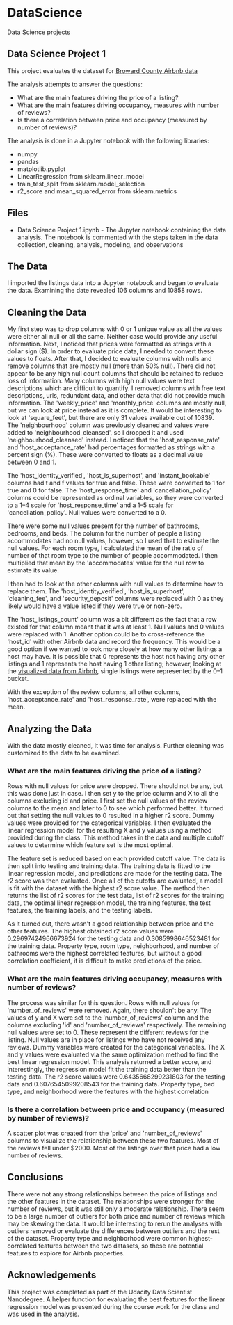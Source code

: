# DataScience
Data Science projects

## Data Science Project 1

This project evaluates the dataset for [Broward County Airbnb data](http://insideairbnb.com/get-the-data.html)

The analysis attempts to answer the questions: 
* What are the main features driving the price of a listing?
* What are the main features driving occupancy, measures with number of reviews? 
* Is there a correlation between price and occupancy (measured by number of reviews)? 

The analysis is done in a Jupyter notebook with the following libraries: 
* numpy
* pandas
* matplotlib.pyplot
* LinearRegression from sklearn.linear_model 
* train_test_split from sklearn.model_selection
* r2_score and mean_squared_error from sklearn.metrics

## Files 
* Data Science Project 1.ipynb - The Jupyter notebook containing the data analysis. The notebook is commented with the steps taken in the data collection, cleaning, analysis, modeling, and observations

## The Data
I imported the listings data into a Jupyter notebook and began to evaluate the data. Examining the date revealed 106 columns and 10858 rows.

## Cleaning the Data
My first step was to drop columns with 0 or 1 unique value as all the values were either all null or all the same. Neither case would provide any useful information.
Next, I noticed that prices were formatted as strings with a dollar sign ($). In order to evaluate price data, I needed to convert these values to floats.
After that, I decided to evaluate columns with nulls and remove columns that are mostly null (more than 50% null). There did not appear to be any high null count columns that should be retained to reduce loss of information. Many columns with high null values were text descriptions which are difficult to quantify. I removed columns with free text descriptions, urls, redundant data, and other data that did not provide much information. The 'weekly_price' and 'monthly_price' columns are mostly null, but we can look at price instead as it is complete. It would be interesting to look at 'square_feet', but there are only 31 values available out of 10839. The 'neighbourhood' column was previously cleaned and values were added to 'neighbourhood_cleansed', so I dropped it and used 'neighbourhood_cleansed' instead.
I noticed that the 'host_response_rate' and 'host_acceptance_rate' had percentages formatted as strings with a percent sign (%). These were converted to floats as a decimal value between 0 and 1.

The 'host_identity_verified', 'host_is_superhost', and 'instant_bookable' columns had t and f values for true and false. These were converted to 1 for true and 0 for false.
The 'host_response_time' and 'cancellation_policy' columns could be represented as ordinal variables, so they were converted to a 1–4 scale for 'host_response_time' and a 1–5 scale for 'cancellation_policy'. Null values were converted to a 0.

There were some null values present for the number of bathrooms, bedrooms, and beds. The column for the number of people a listing accommodates had no null values, however, so I used that to estimate the null values. For each room type, I calculated the mean of the ratio of number of that room type to the number of people accommodated. I then multiplied that mean by the 'accommodates' value for the null row to estimate its value.

I then had to look at the other columns with null values to determine how to replace them. The 'host_identity_verified', 'host_is_superhost', 'cleaning_fee', and 'security_deposit' columns were replaced with 0 as they likely would have a value listed if they were true or non-zero.

The 'host_listings_count' column was a bit different as the fact that a row existed for that column meant that it was at least 1. Null values and 0 values were replaced with 1. Another option could be to cross-reference the 'host_id' with other Airbnb data and record the frequency. This would be a good option if we wanted to look more closely at how many other listings a host may have. It is possible that 0 represents the host not having any other listings and 1 represents the host having 1 other listing; however, looking at the [visualized data from Airbnb](http://insideairbnb.com/broward-county/), single listings were represented by the 0–1 bucket.

With the exception of the review columns, all other columns, 'host_acceptance_rate' and 'host_response_rate', were replaced with the mean.

## Analyzing the Data
With the data mostly cleaned, It was time for analysis. Further cleaning was customized to the data to be examined.

### What are the main features driving the price of a listing?
Rows with null values for price were dropped. There should not be any, but this was done just in case. I then set y to the price column and X to all the columns excluding id and price. I first set the null values of the review columns to the mean and later to 0 to see which performed better. It turned out that setting the null values to 0 resulted in a higher r2 score. Dummy values were provided for the categorical variables. I then evaluated the linear regression model for the resulting X and y values using a method provided during the class. This method takes in the data and multiple cutoff values to determine which feature set is the most optimal.

The feature set is reduced based on each provided cutoff value. The data is then split into testing and training data. The training data is fitted to the linear regression model, and predictions are made for the testing data. The r2 score was then evaluated. Once all of the cutoffs are evaluated, a model is fit with the dataset with the highest r2 score value. The method then returns the list of r2 scores for the test data, list of r2 scores for the training data, the optimal linear regression model, the training features, the test features, the training labels, and the testing labels.

As it turned out, there wasn't a good relationship between price and the other features. The highest obtained r2 score values were 0.29697424966673924 for the testing data and 0.3085998646523481 for the training data. Property type, room type, neighborhood, and number of bathrooms were the highest correlated features, but without a good correlation coefficient, it is difficult to make predictions of the price.

### What are the main features driving occupancy, measures with number of reviews?
The process was similar for this question. Rows with null values for 'number_of_reviews' were removed. Again, there shouldn't be any. The values of y and X were set to the 'number_of_reviews' column and the columns excluding 'id' and 'number_of_reviews' respectively. The remaining null values were set to 0. These represent the different reviews for the listing. Null values are in place for listings who have not received any reviews. Dummy variables were created for the categorical variables. The X and y values were evaluated via the same optimization method to find the best linear regression model. This analysis returned a better score, and interestingly, the regression model fit the training data better than the testing data. The r2 score values were 0.6435668299231803 for the testing data and 0.6076545099208543 for the training data. Property type, bed type, and neighborhood were the features with the highest correlation

### Is there a correlation between price and occupancy (measured by number of reviews)?
A scatter plot was created from the 'price' and 'number_of_reviews' columns to visualize the relationship between these two features. Most of the reviews fell under $2000. Most of the listings over that price had a low number of reviews.

## Conclusions
There were not any strong relationships between the price of listings and the other features in the dataset. The relationships were stronger for the number of reviews, but it was still only a moderate relationship. There seem to be a large number of outliers for both price and number of reviews which may be skewing the data. It would be interesting to rerun the analyses with outliers removed or evaluate the differences between outliers and the rest of the dataset. Property type and neighborhood were common highest-correlated features between the two datasets, so these are potential features to explore for Airbnb properties.

## Acknowledgements
This project was completed as part of the Udacity Data Scientist Nanodegree.
A helper function for evaluating the best features for the linear regression model was presented during the course work for the class and was used in the analysis. 

